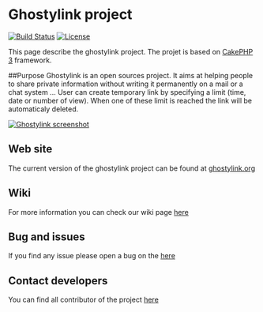 # Ghostylink project
[![Build Status](http://jenkins.ghostylink.org/job/ghostylink_deploy/badge/icon)](http://jenkins.ghostylink.org/job/ghostylink_deploy/)
[![License](https://poser.pugx.org/cakephp/app/license.svg)](https://packagist.org/packages/cakephp/app)

This page describe the ghostylink project.
The projet is based on [CakePHP 3](http://cakephp.org) framework.

##Purpose
Ghostylink is an open sources project. It aims at helping people to share 
private information without writing it permanently on a mail or a chat system ...
User can create temporary link by specifying a limit (time, date or number of view).
When one of these limit is reached the link will be automaticaly deleted.

[![Ghostylink screenshot](http://doc.ghostylink.org/ghostylink-overview.png)](http://doc.ghostylink.org/ghostylink-overview.png)
## Web site

The current version of the ghostylink project can be found at 
[ghostylink.org](http://ghostylink.org)

## Wiki
For more information you can check our wiki page [here](https://github.com/beljul/ghostylink/wiki/)

## Bug and issues
If you find any issue please open a bug on the
[here](https://github.com/beljul/ghostylink/issues)

## Contact developers
You can find all contributor of the project
[here](https://github.com/beljul/ghostylink/graphs/contributors)
